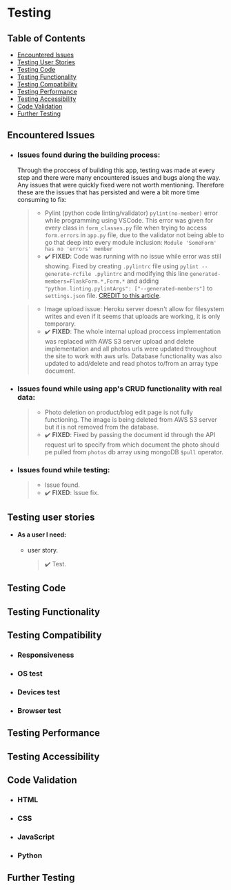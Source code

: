# Testing

## Table of Contents
- [Encountered Issues](#encountered-issues)
- [Testing User Stories](#testing-user-stories)
- [Testing Code](#testing-code)
- [Testing Functionality](#testing-functionality)
- [Testing Compatibility](#testing-compatibility)
- [Testing Performance](#testing-performance)
- [Testing Accessibility](#testing-accessibility)
- [Code Validation](#code-validation)
- [Further Testing](#further-testing)
## Encountered Issues
- ### Issues found during the building process:
    Through the proccess of building this app, testing was made at every step and there were many encountered issues and bugs along the way. Any issues that were quickly fixed were not worth mentioning. Therefore these are the issues that has persisted and were a bit more time consuming to fix:
    > - Pylint (python code linting/validator) `pylint(no-member)` error while programming using VSCode. This error was given for every class in `form_classes.py` file when trying to access `form.errors` in `app.py` file, due to the validator not being able to go that deep into every module inclusion:
        `Module 'SomeForm' has no 'errors' member`
    > - :heavy_check_mark: **FIXED**: Code was running with no issue while error was still showing. Fixed by creating `.pylintrc` file using
        `pylint --generate-rcfile .pylintrc` and modifying this line `generated-members=FlaskForm.*,Form.*` and adding `"python.linting.pylintArgs": ["--generated-members"]` to `settings.json` file. [CREDIT to this article](https://yann-leguilly.gitlab.io/post/2019-11-11-no-member-vs-code/).
    
    > - Image upload issue: Heroku server doesn't allow for filesystem writes and even if it seems that uploads are working, it is only temporary.
    > - :heavy_check_mark: **FIXED**: The whole internal upload proccess implementation was replaced with AWS S3 server upload and delete implementation and all photos urls were updated throughout the site to work with aws urls. Database functionality was also updated to add/delete and read photos to/from an array type document.
- ### Issues found while using app's CRUD functionality with real data:
    > - Photo deletion on product/blog edit page is not fully functioning. The image is being deleted from AWS S3 server but it is not removed from the database.
    > - :heavy_check_mark: **FIXED**: Fixed by passing the document id through the API request url to specify from which document the photo should pe pulled from ```photos``` db array using mongoDB ```$pull``` operator.
- ### Issues found while testing:
    > - Issue found.
    > - :heavy_check_mark: **FIXED**: Issue fix.
## Testing user stories
  - #### As a user I need:
    - user story.
        > :heavy_check_mark: Test.
## Testing Code
## Testing Functionality
## Testing Compatibility
   - ### Responsiveness
   - ### OS test
   - ### Devices test
   - ### Browser test
## Testing Performance
## Testing Accessibility
## Code Validation
  - ### HTML
  - ### CSS
  - ### JavaScript
  - ### Python
## Further Testing
